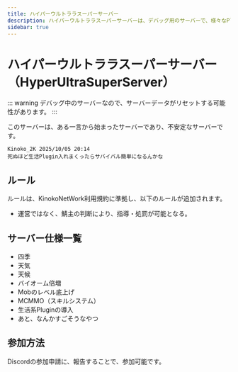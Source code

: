 ```yaml
---
title: ハイパーウルトララスーパーサーバー
description: ハイパーウルトララスーパーサーバーは、デバッグ用のサーバーで、様々なPluginのテストを行っています。
sidebar: true
---
```

# ハイパーウルトララスーパーサーバー（HyperUltraSuperServer）
::: warning
デバッグ中のサーバーなので、サーバーデータがリセットする可能性があります。
:::

このサーバーは、ある一言から始まったサーバーであり、不安定なサーバーです。<br>
```
Kinoko_2K 2025/10/05 20:14
死ぬほど生活Plugin入れまくったらサバイバル簡単になるんかな
```

## ルール
ルールは、KinokoNetWork利用規約に準拠し、以下のルールが追加されます。
- 運営ではなく、鯖主の判断により、指導・処罰が可能となる。

## サーバー仕様一覧
- 四季
- 天気
- 天候
- バイオーム倍増
- Mobのレベル底上げ
- MCMMO（スキルシステム）
- 生活系Pluginの導入
- あと、なんかすごそうなやつ

## 参加方法
Discordの参加申請に、報告することで、参加可能です。
